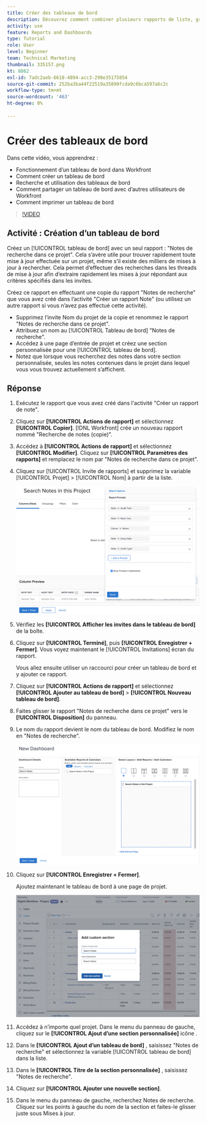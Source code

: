 ```yaml
---
title: Créer des tableaux de bord
description: Découvrez comment combiner plusieurs rapports de liste, graphiques, calendriers et pages web externes dans un tableau de bord dans Workfront.
activity: use
feature: Reports and Dashboards
type: Tutorial
role: User
level: Beginner
team: Technical Marketing
thumbnail: 335157.png
kt: 8862
exl-id: 7adc2aeb-6618-4894-acc3-298e35175854
source-git-commit: 252ba3ba44f22519a35899fcda9c6bca597a6c2c
workflow-type: tm+mt
source-wordcount: '463'
ht-degree: 0%

---
```


# Créer des tableaux de bord

Dans cette vidéo, vous apprendrez :

* Fonctionnement d’un tableau de bord dans Workfront
* Comment créer un tableau de bord
* Recherche et utilisation des tableaux de bord
* Comment partager un tableau de bord avec d’autres utilisateurs de Workfront
* Comment imprimer un tableau de bord

>[!VIDEO](https://video.tv.adobe.com/v/335157/?quality=12)

## Activité : Création d’un tableau de bord

Créez un [!UICONTROL tableau de bord] avec un seul rapport : &quot;Notes de recherche dans ce projet&quot;. Cela s’avère utile pour trouver rapidement toute mise à jour effectuée sur un projet, même s’il existe des milliers de mises à jour à rechercher. Cela permet d’effectuer des recherches dans les threads de mise à jour afin d’extraire rapidement les mises à jour répondant aux critères spécifiés dans les invites.

Créez ce rapport en effectuant une copie du rapport &quot;Notes de recherche&quot; que vous avez créé dans l’activité &quot;Créer un rapport Note&quot; (ou utilisez un autre rapport si vous n’avez pas effectué cette activité).

* Supprimez l’invite Nom du projet de la copie et renommez le rapport &quot;Notes de recherche dans ce projet&quot;.
* Attribuez un nom au [!UICONTROL Tableau de bord] &quot;Notes de recherche&quot;.
* Accédez à une page d’entrée de projet et créez une section personnalisée pour une [!UICONTROL tableau de bord].
* Notez que lorsque vous recherchez des notes dans votre section personnalisée, seules les notes contenues dans le projet dans lequel vous vous trouvez actuellement s’affichent.

## Réponse

1. Exécutez le rapport que vous avez créé dans l&#39;activité &quot;Créer un rapport de note&quot;.
1. Cliquez sur **[!UICONTROL Actions de rapport]** et sélectionnez **[!UICONTROL Copier]**. [!DNL Workfront] crée un nouveau rapport nommé &quot;Recherche de notes (copie)&quot;.
1. Accédez à **[!UICONTROL Actions de rapport]** et sélectionnez **[!UICONTROL Modifier]**. Cliquez sur **[!UICONTROL Paramètres des rapports]** et remplacez le nom par &quot;Notes de recherche dans ce projet&quot;.
1. Cliquez sur [!UICONTROL Invite de rapports] et supprimez la variable [!UICONTROL Projet] > [!UICONTROL Nom] à partir de la liste.

   ![Image de l’écran pour créer un tableau de bord](assets/edit-report-prompts.png)

1. Vérifiez les **[!UICONTROL Afficher les invites dans le tableau de bord]** de la boîte.
1. Cliquez sur **[!UICONTROL Terminé]**, puis **[!UICONTROL Enregistrer + Fermer]**. Vous voyez maintenant le [!UICONTROL Invitations] écran du rapport.

   Vous allez ensuite utiliser un raccourci pour créer un tableau de bord et y ajouter ce rapport.

1. Cliquez sur **[!UICONTROL Actions de rapport]** et sélectionnez **[!UICONTROL Ajouter au tableau de bord]** > **[!UICONTROL Nouveau tableau de bord]**.
1. Faites glisser le rapport &quot;Notes de recherche dans ce projet&quot; vers le **[!UICONTROL Disposition]** du panneau.
1. Le nom du rapport devient le nom du tableau de bord. Modifiez le nom en &quot;Notes de recherche&quot;.

   ![Image de l’écran pour créer un tableau de bord](assets/create-dashboard.png)

1. Cliquez sur **[!UICONTROL Enregistrer + Fermer]**.

   Ajoutez maintenant le tableau de bord à une page de projet.

   ![Image de l’écran pour créer un tableau de bord](assets/add-custom-section.png)

1. Accédez à n’importe quel projet. Dans le menu du panneau de gauche, cliquez sur le **[!UICONTROL Ajout d’une section personnalisée]** icône .
1. Dans le **[!UICONTROL Ajout d’un tableau de bord]** , saisissez &quot;Notes de recherche&quot; et sélectionnez la variable [!UICONTROL tableau de bord] dans la liste.
1. Dans le **[!UICONTROL Titre de la section personnalisée]** , saisissez &quot;Notes de recherche&quot;.
1. Cliquez sur **[!UICONTROL Ajouter une nouvelle section]**.
1. Dans le menu du panneau de gauche, recherchez Notes de recherche. Cliquez sur les points à gauche du nom de la section et faites-le glisser juste sous Mises à jour.

